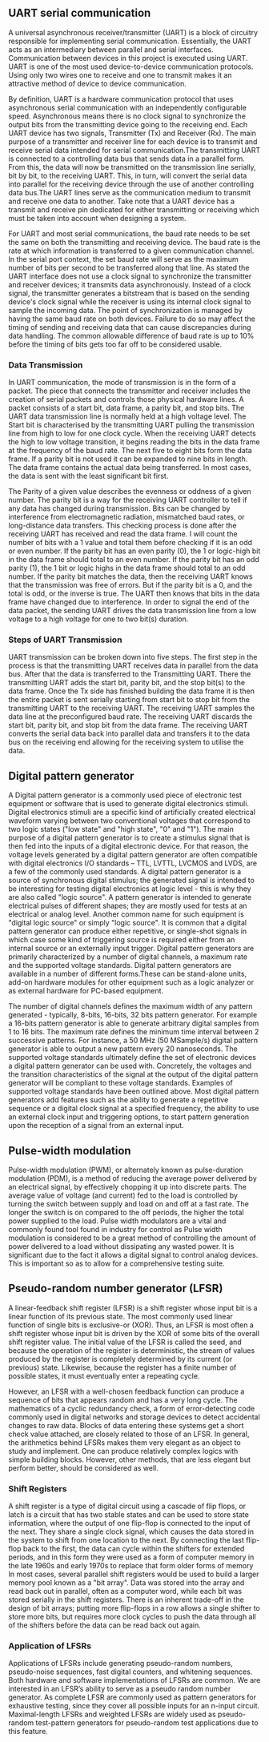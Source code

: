 ## UART serial communication
A universal asynchronous receiver/transmitter (UART) is a block of circuitry responsible for implementing  serial communication. Essentially, the UART acts as an intermediary between parallel and serial interfaces. Communication between devices in this project is executed using UART. UART is one of the most used device-to-device communication protocols. Using only two wires one to receive and one to transmit makes it an attractive method of device to device communication. 

By definition, UART is a hardware communication protocol that uses asynchronous serial communication with an independently configurable speed. Asynchronous means there is no clock signal to synchronize the output bits from the transmitting device going to the receiving end. Each UART device has two signals, Transmitter (Tx) and Receiver (Rx). The main purpose of a transmitter and receiver line for each device is to transmit and receive serial data intended for serial communication.The transmitting UART is connected to a controlling data bus that sends data in a parallel form. From this, the data will now be transmitted on the transmission line serially, bit by bit, to the receiving UART. This, in turn, will convert the serial data into parallel for the receiving device through the use of another controlling data bus.The UART lines serve as the communication medium to transmit and receive one data to another. Take note that a UART device has a transmit and receive pin dedicated for either transmitting or receiving which must be taken into account when designing a system. 

For UART and most serial communications, the baud rate needs to be set the same on both the transmitting and receiving device. The baud rate is the rate at which information is transferred to a given communication channel. In the serial port context, the set baud rate will serve as the maximum number of bits per second to be transferred along that line. As stated the UART interface does not use a clock signal to synchronize the transmitter and receiver devices; it transmits data asynchronously. Instead of a clock signal, the transmitter generates a bitstream that is based on the sending device's clock signal while the receiver is using its internal clock signal to sample the incoming data. The point of synchronization is managed by having the same baud rate on both devices. Failure to do so may affect the timing of sending and receiving data that can cause discrepancies during data handling. The common allowable difference of baud rate is up to 10% before the timing of bits gets too far off to be considered usable.

### Data Transmission
In UART communication, the mode of transmission is in the form of a packet. The piece that connects the transmitter and receiver includes the creation of serial packets and controls those physical hardware lines. A packet consists of a start bit, data frame, a parity bit, and stop bits. The UART data transmission line is normally held at a high voltage level. The Start bit is characterised by the transmitting UART pulling the transmission line from high to low for one clock cycle. When the receiving UART detects the high to low voltage transition, it begins reading the bits in the data frame at the frequency of the baud rate. The next five to eight bits form the data frame. If a parity bit is not used it can be expanded to nine bits in length. The data frame contains the actual data being transferred. In most cases, the data is sent with the least significant bit first. 

The Parity of a given value describes the evenness or oddness of a given number. The parity bit is a way for the receiving UART controller to tell if any data has changed during transmission. Bits can be changed by interference from electromagnetic radiation, mismatched baud rates, or long-distance data transfers. This checking process is done after the receiving UART has received and read the data frame. I will count the number of bits with a 1 value and total them before checking if it is an odd or even number. If the parity bit has an even parity (0), the 1 or logic-high bit in the data frame should total to an even number. If the parity bit has an odd parity (1), the 1 bit or logic highs in the data frame should total to an odd number. If the parity bit matches the data, then the receiving UART knows that the transmission was free of errors. But if the parity bit is a 0, and the total is odd, or the inverse is true. The UART then knows that bits in the data frame have changed due to interference. In order to signal the end of the data packet, the sending UART drives the data transmission line from a low voltage to a high voltage for one to two bit(s) duration.

### Steps of UART Transmission
UART transmission can be broken down into five steps. The first step in the process is that the transmitting UART receives data in parallel from the data bus. After that the data is transferred to the Transmitting UART. There the transmitting UART adds the start bit, parity bit, and the stop bit(s) to the data frame. Once the Tx side has finished building the data frame it is then the entire packet is sent serially starting from start bit to stop bit from the transmitting UART to the receiving UART. The receiving UART samples the data line at the preconfigured baud rate. The receiving UART discards the start bit, parity bit, and stop bit from the data frame. The receiving UART converts the serial data back into parallel data and transfers it to the data bus on the receiving end allowing for the receiving system to utilise the data.

## Digital pattern generator
A Digital pattern generator is a commonly used piece of electronic test equipment or software that is used to generate digital electronics stimuli. Digital electronics stimuli are a specific kind of artificially created electrical waveform varying between two conventional voltages that correspond to two logic states ("low state" and "high state", "0" and "1"). The main purpose of a digital pattern generator is to create a stimulus signal that is then fed into the inputs of a digital electronic device. For that reason, the voltage levels generated by a digital pattern generator are often compatible with digital electronics I/O standards – TTL, LVTTL, LVCMOS and LVDS, are a few of the commonly used standards. A digital pattern generator is a source of synchronous digital stimulus; the generated signal is intended to be interesting for testing digital electronics at logic level - this is why they are also called "logic source". A pattern generator is intended to generate electrical pulses of different shapes; they are mostly used for tests at an electrical or analog level. Another common name for such equipment is "digital logic source" or simply "logic source". It is common that a digital pattern generator can produce either repetitive, or single-shot signals in which case some kind of triggering source is required either from an internal source or an externally input trigger. Digital pattern generators are primarily characterized by a number of digital channels, a maximum rate and the supported voltage standards. Digital pattern generators are available in a number of different forms.These can be  stand-alone units, add-on hardware modules for other equipment such as a logic analyzer or as external hardware for PC-based equipment.

The number of digital channels defines the maximum width of any pattern generated - typically, 8-bits, 16-bits, 32 bits pattern generator. For example a 16-bits pattern generator is able to generate arbitrary digital samples from 1 to 16 bits. The maximum rate defines the minimum time interval between 2 successive patterns. For instance, a 50 MHz (50 MSample/s) digital pattern generator is able to output a new pattern every 20 nanoseconds. The supported voltage standards ultimately define the set of electronic devices a digital pattern generator can be used with. Concretely, the voltages and the transition characteristics of the signal at the output of the digital pattern generator will be compliant to these voltage standards. Examples of supported voltage standards have been outlined above. Most digital pattern generators add features such as the ability to generate a repetitive sequence or a digital clock signal at a specified frequency, the ability to use an external clock input and triggering options, to start pattern generation upon the reception of a signal from an external input.


## Pulse-width modulation
Pulse-width modulation (PWM), or alternately known as pulse-duration modulation (PDM), is a method of reducing the average power delivered by an electrical signal, by effectively chopping it up into discrete parts. The average value of voltage (and current) fed to the load is controlled by turning the switch between supply and load on and off at a fast rate. The longer the switch is on compared to the off periods, the higher the total power supplied to the load. Pulse width modulators are a vital and commonly found tool found in industry for control as Pulse width modulation is considered to be a great method of controlling the amount of power delivered to a load without dissipating any wasted power. It is significant due to the fact it allows a digital signal to control analog devices. This is important so as to allow for a comprehensive testing suite. 



## Pseudo-random number generator (LFSR)
A linear-feedback shift register (LFSR) is a shift register whose input bit is a linear function of its previous state. The most commonly used linear function of single bits is exclusive-or (XOR). Thus, an LFSR is most often a shift register whose input bit is driven by the XOR of some bits of the overall shift register value. The initial value of the LFSR is called the seed, and because the operation of the register is deterministic, the stream of values produced by the register is completely determined by its current (or previous) state. Likewise, because the register has a finite number of possible states, it must eventually enter a repeating cycle.

However, an LFSR with a well-chosen feedback function can produce a sequence of bits that appears random and has a very long cycle. The mathematics of a cyclic redundancy check, a form of error-detecting code commonly used in digital networks and storage devices to detect accidental changes to raw data. Blocks of data entering these systems get a short check value attached, are closely related to those of an LFSR. In general, the arithmetics behind LFSRs makes them very elegant as an object to study and implement. One can produce relatively complex logics with simple building blocks. However, other methods, that are less elegant but perform better, should be considered as well.

### Shift Registers
A shift register is a type of digital circuit using a cascade of flip flops, or latch is a circuit that has two stable states and can be used to store state information, where the output of one flip-flop is connected to the input of the next. They share a single clock signal, which causes the data stored in the system to shift from one location to the next. By connecting the last flip-flop back to the first, the data can cycle within the shifters for extended periods, and in this form they were used as a form of computer memory in the late 1960s and early 1970s to replace that form older forms of memory In most cases, several parallel shift registers would be used to build a larger memory pool known as a "bit array". Data was stored into the array and read back out in parallel, often as a computer word, while each bit was stored serially in the shift registers. There is an inherent trade-off in the design of bit arrays; putting more flip-flops in a row allows a single shifter to store more bits, but requires more clock cycles to push the data through all of the shifters before the data can be read back out again.

### Application of LFSRs
Applications of LFSRs include generating pseudo-random numbers, pseudo-noise sequences, fast digital counters, and whitening sequences. Both hardware and software implementations of LFSRs are common. We are interested in an LFSR’s ability to serve as a pseudo random number generator. As complete LFSR are commonly used as pattern generators for exhaustive testing, since they cover all possible inputs for an n-input circuit. Maximal-length LFSRs and weighted LFSRs are widely used as pseudo-random test-pattern generators for pseudo-random test applications due to this feature.
